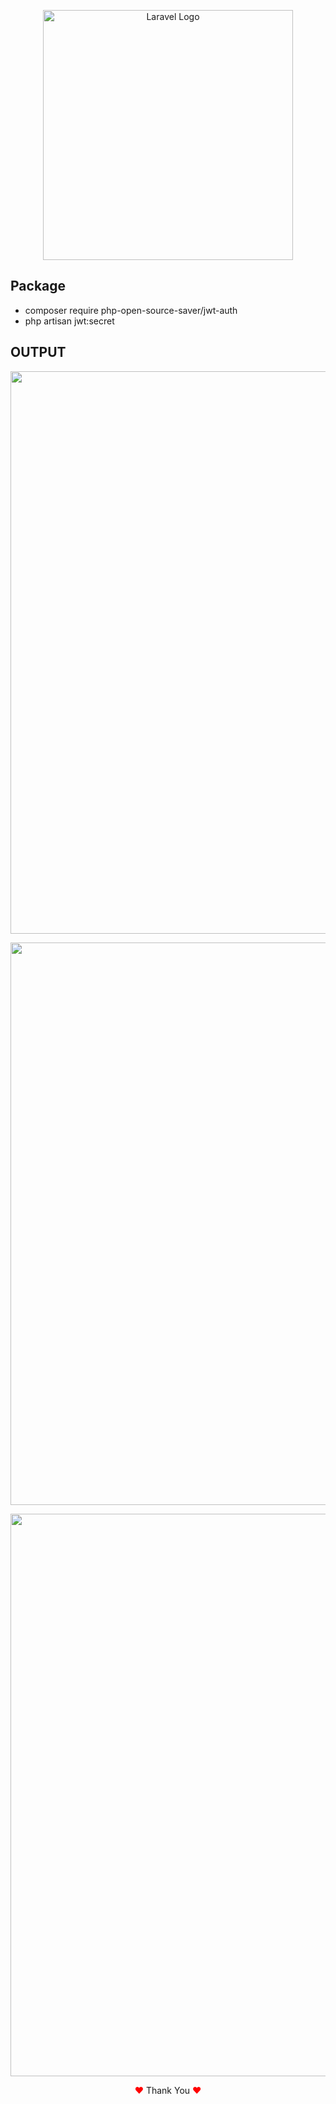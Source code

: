 <p align="center"><a href="https://laravel.com" target="_blank"><img src="https://raw.githubusercontent.com/laravel/art/master/logo-lockup/5%20SVG/2%20CMYK/1%20Full%20Color/laravel-logolockup-cmyk-red.svg" width="400" alt="Laravel Logo"></a></p>

## Package

- composer require php-open-source-saver/jwt-auth
- php artisan jwt:secret




## OUTPUT
<p align="center">
<img width="900px" src="https://user-images.githubusercontent.com/80118217/197402410-9ba0854f-b90e-484e-87b0-3ac47a5564f8.JPG">
</p>


<p align="center">
<img width="900px" src="https://user-images.githubusercontent.com/80118217/197402624-44b805db-2527-4641-b620-16cafd1a6c58.JPG">
</p>

<p align="center">
<img width="900px" src="https://user-images.githubusercontent.com/80118217/197403119-e122ae4c-3d75-468f-9eac-99ca4510f41b.JPG">
</p>


<p align="center"><span style="color: red;">&hearts;</span> Thank You <span style="color: red;">&hearts;</span></p>
